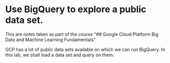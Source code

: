 # Use BigQuery to explore a public data set.
This are notes taken as part of the course "## Google Cloud Platform Big Data and Machine Learning Fundamentals"

GCP has a lot of public data sets available on which we can run BigQuery. In this lab, we shall  load a data set and query on them. 
<!--stackedit_data:
eyJoaXN0b3J5IjpbLTEwNjQ3NjEwMzldfQ==
-->